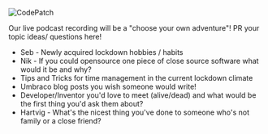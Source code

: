 
![CodePatch](https://candidcontributions.com/images/codepatch_logo_600x300.png)

Our live podcast recording will be a "choose your own adventure"! PR your topic ideas/ questions here!

* Seb -  Newly acquired lockdown hobbies / habits
* Nik - If you could opensource one piece of close source software what would it be and why?
* Tips and Tricks for time management in the current lockdown climate
* Umbraco blog posts you wish someone would write!
* Developer/Inventor you'd love to meet (alive/dead) and what would be the first thing you'd ask them about?
* Hartvig - What's the nicest thing you've done to someone who's not family or a close friend?
